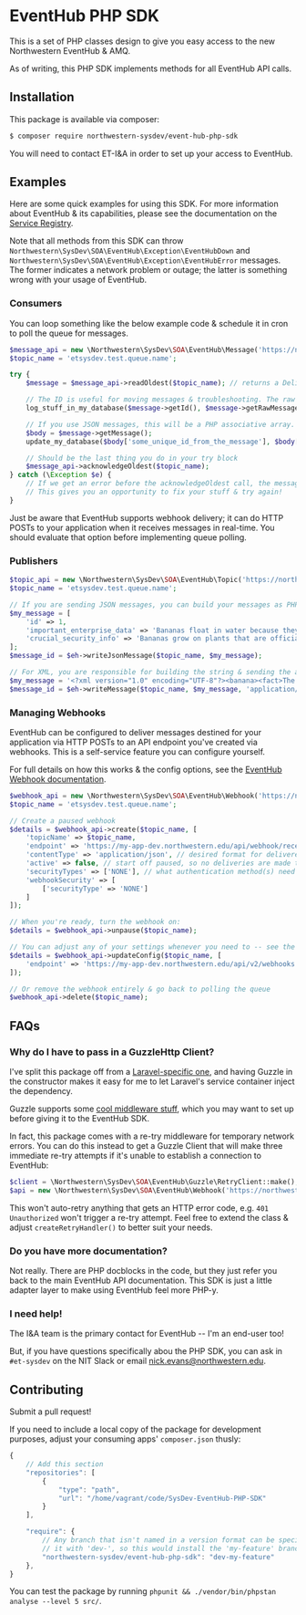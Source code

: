 # EventHub PHP SDK
This is a set of PHP classes design to give you easy access to the new Northwestern EventHub & AMQ.

As of writing, this PHP SDK implements methods for all EventHub API calls.

## Installation
This package is available via composer:

```sh
$ composer require northwestern-sysdev/event-hub-php-sdk
```

You will need to contact ET-I&A in order to set up your access to EventHub.

## Examples
Here are some quick examples for using this SDK. For more information about EventHub & its capabilities, please see the documentation on the [Service Registry](https://apiserviceregistry.northwestern.edu/AMQ-Dashboard).

Note that all methods from this SDK can throw `Northwestern\SysDev\SOA\EventHub\Exception\EventHubDown` and `Northwestern\SysDev\SOA\EventHub\Exception\EventHubError` messages. The former indicates a network problem or outage; the latter is something wrong with your usage of EventHub.

### Consumers
You can loop something like the below example code & schedule it in cron to poll the queue for messages.

```php
$message_api = new \Northwestern\SysDev\SOA\EventHub\Message('https://northwestern-dev.apigee.net', 'my api key', new GuzzleHttp\Client);
$topic_name = 'etsysdev.test.queue.name';

try {
    $message = $message_api->readOldest($topic_name); // returns a DeliveredMessage object

    // The ID is useful for moving messages & troubleshooting. The raw message will be a plain text representation, ideal for logging!
    log_stuff_in_my_database($message->getId(), $message->getRawMessage());

    // If you use JSON messages, this will be a PHP associative array. For XML, you'll need to getRawMessage() and parse it yourself.
    $body = $message->getMessage();
    update_my_database($body['some_unique_id_from_the_message'], $body['some_other_info']['a_field']);

    // Should be the last thing you do in your try block
    $message_api->acknowledgeOldest($topic_name);
} catch (\Exception $e) {
    // If we get an error before the acknowledgeOldest call, the message won't be ack'd & removed from the queue.
    // This gives you an opportunity to fix your stuff & try again!
}
```

Just be aware that EventHub supports webhook delivery; it can do HTTP POSTs to your application when it receives messages in real-time. You should evaluate that option before implementing queue polling.

### Publishers
```php
$topic_api = new \Northwestern\SysDev\SOA\EventHub\Topic('https://northwestern-dev.apigee.net', 'my api key', new GuzzleHttp\Client);
$topic_name = 'etsysdev.test.queue.name';

// If you are sending JSON messages, you can build your messages as PHP associative arrays and send those.
$my_message = [
    'id' => 1,
    'important_enterprise_data' => 'Bananas float in water because they are less dense in comparison.',
    'crucial_security_info' => 'Bananas grow on plants that are officially considered an herb.',
];
$message_id = $eh->writeJsonMessage($topic_name, $my_message);

// For XML, you are responsible for building the string & sending the appropriate content type.
$my_message = '<?xml version="1.0" encoding="UTF-8"?><banana><fact>The banana is actually classified as a berry.</fact></banana>'; // but you're using an XML builder -- do whatever to cast to string
$message_id = $eh->writeMessage($topic_name, $my_message, 'application/xml');
```

### Managing Webhooks
EventHub can be configured to deliver messages destined for your application via HTTP POSTs to an API endpoint you've created via webhooks. This is a self-service feature you can configure yourself.

For full details on how this works & the config options, see the [EventHub Webhook documentation](https://apiserviceregistry.northwestern.edu/AMQ/Webhooks).

```php
$webhook_api = new \Northwestern\SysDev\SOA\EventHub\Webhook('https://northwestern-dev.apigee.net', 'my api key', new GuzzleHttp\Client);
$topic_name = 'etsysdev.test.queue.name';

// Create a paused webhook
$details = $webhook_api->create($topic_name, [
    'topicName' => $topic_name,
    'endpoint' => 'https://my-app-dev.northwestern.edu/api/webhook/receive', // the URL in your application
    'contentType' => 'application/json', // desired format for delivered messages
    'active' => false, // start off paused, so no deliveries are made to your app
    'securityTypes' => ['NONE'], // what authentication method(s) need to be done to authenticate w/ your endpoint -- see the webhook documentation for more info
    'webhookSecurity' => [
        ['securityType' => 'NONE']
    ]
]);

// When you're ready, turn the webhook on:
$details = $webhook_api->unpause($topic_name);

// You can adjust any of your settings whenever you need to -- see the EventHub docs for more info
$details = $webhook_api->updateConfig($topic_name, [
    'endpoint' => 'https://my-app-dev.northwestern.edu/api/v2/webhooks',
]);

// Or remove the webhook entirely & go back to polling the queue
$webhook_api->delete($topic_name);
```

## FAQs
### Why do I have to pass in a GuzzleHttp Client?
I've split this package off from a [Laravel-specific one](https://github.com/NIT-Administrative-Systems/SysDev-laravel-soa), and having Guzzle in the constructor makes it easy for me to let Laravel's service container inject the dependency.

Guzzle supports some [cool middleware stuff](http://docs.guzzlephp.org/en/stable/handlers-and-middleware.html), which you may want to set up before giving it to the EventHub SDK.

In fact, this package comes with a re-try middleware for temporary network errors. You can do this instead to get a Guzzle Client that will make three immediate re-try attempts if it's unable to establish a connection to EventHub:

```php
$client = \Northwestern\SysDev\SOA\EventHub\Guzzle\RetryClient::make();
$api = new \Northwestern\SysDev\SOA\EventHub\Webhook('https://northwestern-dev.apigee.net', 'my api key', $client);
```

This won't auto-retry anything that gets an HTTP error code, e.g. `401 Unauthorized` won't trigger a re-try attempt. Feel free to extend the class & adjust `createRetryHandler()` to better suit your needs.

### Do you have more documentation?
Not really. There are PHP docblocks in the code, but they just refer you back to the main EventHub API documentation. This SDK is just a little adapter layer to make using EventHub feel more PHP-y.

### I need help!
The I&A team is the primary contact for EventHub -- I'm an end-user too!

But, if you have questions specifically abou the PHP SDK, you can ask in `#et-sysdev` on the NIT Slack or email nick.evans@northwestern.edu.

## Contributing
Submit a pull request!

If you need to include a local copy of the package for development purposes, adjust your consuming apps' `composer.json` thusly:

```js
{
    // Add this section
    "repositories": [
        {
            "type": "path",
            "url": "/home/vagrant/code/SysDev-EventHub-PHP-SDK"
        }
    ],

    "require": {
        // Any branch that isn't named in a version format can be specified by prefixing
        // it with 'dev-', so this would install the 'my-feature' branch from a local copy of the package.
        "northwestern-sysdev/event-hub-php-sdk": "dev-my-feature"
    },
}
```

You can test the package by running `phpunit && ./vendor/bin/phpstan analyse --level 5 src/`.
